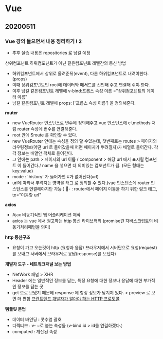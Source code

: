 # Vue
## 20200511
### Vue 강의 들으면서 내용 정리하기 ! 2
- 추후 실습 내용은 repositories 로 남길 예정

상위컴포넌트 하위컴포넌트가 아닌 같은컴포넌트 레벨간의 통신 방법
- 하위컴포넌트에서 상위로 올려준뒤(event), 다른 하위컴포넌트로 내려야한다.(props)
- 이때 상위컴포넌트인 root에 데이터와 메서드를 선언해 주고 연결해 줘야 한다.
- 이후 넘길 같은컴포넌트 레벨에 v-bind:프롭스 속성 이름 ="상위컴포넌트의 데이터 이름"
- 넘길 같은컴포넌트 레벨에 props: ['프롭스 속성 이름'] 을 정의해준다.

**router** 
- new VueRouter 인스턴스로 변수에 정의해주고 vue 인스턴스에 el,methods 처럼 router 속성에 변수를 연결해준다.
- root 안에 $route 를 확인할 수 있다. 
- new VueRouter 안에는 속성을 정의 할 수있는데, 첫번째로는 routes > 페이지의 라우팅정보(어떤 url 로 들어갔을때 어떤 페이지가 뿌려질지)가 배열로 들어간다. 각각 정보는 배열안 객체로 들어간다.
- 그 안에는 path > 페이지의 url 이름 / component > 해당 url 에서 표시될 컴포넌트 이 들어간다./ name 을 넣으면 더 의미있는 컴포넌트가 됨. (모든 형태는 key:value) 
- mode : 'history' 가 들어가면 #가 없어진다(url)
- url에 따라서 뿌려지는 영역을 태그 <router-view> 로 정의할 수 있다.(vue 인스턴스에 router 인스턴스를 연결해야지만 가능 )
- <router-link> : router에서 페이지 이동을 하기 위한 링크 태그, to="이동할 url"

**axios**
- Ajax 비동기적인 웹 어플리케이션 제작
- axios 는 vue 에서 권고하는 http 통신 라이브러리 (promise란 자바스크립트의 비동기처리패턴을 의미)

**http 통신구조**
- 요청이 가고 오는것이 http (요청과 응답/ 브라우저에서 서버단으로 요청(request)를 보내고 서버에서 브라우저로 응답(response)를 보낸다)

**개발자 도구 - 네트워크패널 보는 방법**
- NetWork 패널 > XHR 
- Header 에는 일반적인 정보를 담는, 특정 요청에 대한 정보나 응답에 대한 부가적인 정보를 담는 곳 
- get 으로 보냈기 때문에 response 에 항상 정보가 담겨져 있다. > preview 로 보면 더 편함
[프런트엔드 개발자가 알아야 하는 HTTP 프로토콜](https://joshua1988.github.io/web-development/http-part1/)

**템플릿 문법**
- 데이터 바인딩 : 콧수염 괄호
- 디렉티브 : v- ~로 붙는 속성들 (v-bind:id > id를 연결하겠다.)
- computed : 계산된 속성


